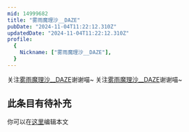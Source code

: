 ```yaml
---
mid: 14999682
title: "雾雨魔理沙__DAZE"
pubDate: "2024-11-04T11:22:12.310Z"
updatedDate: "2024-11-04T11:22:12.310Z"
profile:
  {
    Nickname: ["雾雨魔理沙__DAZE"],
  }
---
```


关注[雾雨魔理沙__DAZE](https://space.bilibili.com/14999682)谢谢喵~ 关注[雾雨魔理沙__DAZE](https://space.bilibili.com/14999682)谢谢喵~

## 此条目有待补充
你可以在[这里](https://github.com/Yuhanawa/VTuber.ICU-Content/edit/master/v/雾雨魔理沙__DAZE/index.md)编辑本文
